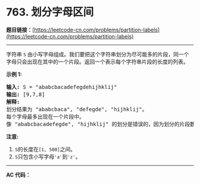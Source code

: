 # 763. 划分字母区间

**题目链接：**[https://leetcode-cn.com/problems/partition-labels](https://leetcode-cn.com/problems/partition-labels)

---

<div class="content__1Y2H">
 <div class="notranslate">
  <p>字符串 <code>S</code> 由小写字母组成。我们要把这个字符串划分为尽可能多的片段，同一个字母只会出现在其中的一个片段。返回一个表示每个字符串片段的长度的列表。</p> 
  <p><strong>示例 1:</strong></p> 
  <pre class="language-text"><strong>输入:</strong> S = "ababcbacadefegdehijhklij"
<strong>输出:</strong> [9,7,8]
<strong>解释:</strong>
划分结果为 "ababcbaca", "defegde", "hijhklij"。
每个字母最多出现在一个片段中。
像 "ababcbacadefegde", "hijhklij" 的划分是错误的，因为划分的片段数较少。
</pre> 
  <p><strong>注意:</strong></p> 
  <ol> 
   <li><code>S</code>的长度在<code>[1, 500]</code>之间。</li> 
   <li><code>S</code>只包含小写字母<code>'a'</code>到<code>'z'</code>。</li> 
  </ol> 
 </div>
</div>

---

**AC 代码：**

```java

```